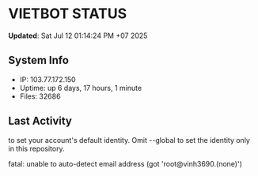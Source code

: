 # VIETBOT STATUS
**Updated**: Sat Jul 12 01:14:24 PM +07 2025

## System Info
- IP: 103.77.172.150
- Uptime: up 6 days, 17 hours, 1 minute
- Files: 32686

## Last Activity

to set your account's default identity.
Omit --global to set the identity only in this repository.

fatal: unable to auto-detect email address (got 'root@vinh3690.(none)')
